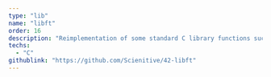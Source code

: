 ```yaml
---
type: "lib"
name: "libft"
order: 16
description: "Reimplementation of some standard C library functions such as atoi, memcpy, strcpy, split..."
techs:
  - "C"
githublink: "https://github.com/Scienitive/42-libft"
---
```


